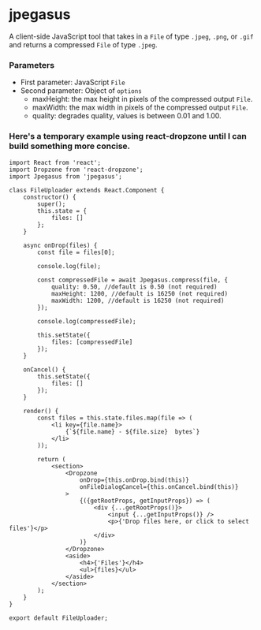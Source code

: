 # jpegasus
A client-side JavaScript tool that takes in a `File` of type `.jpeg`, `.png`, or `.gif` and returns a compressed `File` of type `.jpeg`.

### Parameters
* First parameter: JavaScript `File`
* Second parameter: Object of `options`
  * maxHeight: the max height in pixels of the compressed output `File`.
  * maxWidth: the max width in pixels of the compressed output `File`.
  * quality: degrades quality, values is between 0.01 and 1.00.

### Here's a temporary example using react-dropzone until I can build something more concise.

```
import React from 'react';
import Dropzone from 'react-dropzone';
import Jpegasus from 'jpegasus';

class FileUploader extends React.Component {
    constructor() {
        super();
        this.state = {
            files: []
        };
    }

    async onDrop(files) {
        const file = files[0];

        console.log(file);

        const compressedFile = await Jpegasus.compress(file, {
            quality: 0.50, //default is 0.50 (not required)
            maxHeight: 1200, //default is 16250 (not required)
            maxWidth: 1200, //default is 16250 (not required)
        });

        console.log(compressedFile);

        this.setState({
            files: [compressedFile]
        });
    }

    onCancel() {
        this.setState({
            files: []
        });
    }

    render() {
        const files = this.state.files.map(file => (
            <li key={file.name}>
                {`${file.name} - ${file.size}  bytes`}
            </li>
        ));

        return (
            <section>
                <Dropzone
                    onDrop={this.onDrop.bind(this)}
                    onFileDialogCancel={this.onCancel.bind(this)}
                >
                    {({getRootProps, getInputProps}) => (
                        <div {...getRootProps()}>
                            <input {...getInputProps()} />
                            <p>{'Drop files here, or click to select files'}</p>
                        </div>
                    )}
                </Dropzone>
                <aside>
                    <h4>{'Files'}</h4>
                    <ul>{files}</ul>
                </aside>
            </section>
        );
    }
}

export default FileUploader;

```
